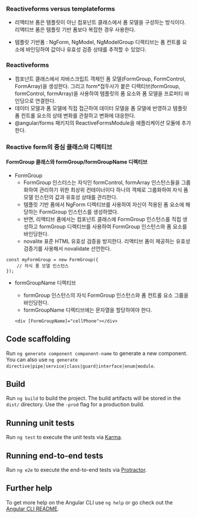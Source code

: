 ### Reactiveforms versus templateforms

- 리액티브 폼은 템플릿이 아닌 컴포넌트 클래스에서 폼 모델을 구성하는 방식이다. 리액티브 폼은 템플릿 기반 폼보다 복잡한 경우 사용한다. 

- 템플릿 기반폼 : NgForm, NgModel, NgModelGroup 디렉티브는 폼 컨트롤 요소에 바인딩하여 값이나 유효성 검증 상태를 추적할 수 있었다. 

### Reactiveforms
- 컴포넌트 클래스에서 자바스크립트 객체인 폼 모델(FormGroup, FormControl, FormArray)을 생성한다. 그리고 form*접두사가 붙은 디렉티브(formGroup, formControl, formArray)을 사용하여 템플릿의 폼 요소와 폼 모델을 프로퍼티 바인딩으로 연결한다. 
- 데이터 모델과 폼 모델에 직접 접근하여 데이터 모델을 폼 모델에 반영하고 템플릿 폼 컨트롤 요소의 상태 변화를 관찰하고 변화에 대응한다. 
- @angular/forms 패키지의 ReactiveFormsModule을 애플리케이션 모듈에 추가한다.

### Reactive form의 중심 클래스와 디렉티브

#### FormGroup 클래스와 formGroup/formGroupName 디렉티브
+ FormGroup
  + FormGroup 인스터스는 자식인 formControl, formArray 인스턴스들을 그룹화하여 관리하기 위한 최상위 컨테이너이다 하나의 객체로 그룹화하여 자식 폼 모델 인스턴의 값과 유효성 상태를 관리한다.  
  + 템플릿 기반 폼에서 NgForm 디렉티브를 사용하여 자신이 적용된 폼 요소에 해당하는 FormGroup 인스턴스를 생성하였다.
  + 반면, 리액티브 폼에서는 컴포넌트 클래스에 FormGroup 인스턴스를 직접 생성하고 formGroup 디렉티브를 사용하여 FormGroup 인스턴스와 폼 요소를 바인딩한다. 
  + novalite 표준 HTML 유효성 검증을 방지한다. 리액티브 폼이 제공하는 유효성 검증기를 사용해서 novalidate 선언한다.

```
const myFormGroup = new FormGroup({
    // 자식 폼 모델 인스턴스
});
```
+ formGroupName 디렉티브
  + formGroup 인스턴스의 자식 FormGroup 인스턴스와 폼 컨트롤 요소 그룹을 바인딩한다.
  + formGroupName 디렉티브에는 문자열을 할당하여야 한다.

  ```
  <div [FormGroupName]="cellPhone"></div>
  ```

## Code scaffolding

Run `ng generate component component-name` to generate a new component. You can also use `ng generate directive|pipe|service|class|guard|interface|enum|module`.

## Build

Run `ng build` to build the project. The build artifacts will be stored in the `dist/` directory. Use the `-prod` flag for a production build.

## Running unit tests

Run `ng test` to execute the unit tests via [Karma](https://karma-runner.github.io).

## Running end-to-end tests

Run `ng e2e` to execute the end-to-end tests via [Protractor](http://www.protractortest.org/).

## Further help

To get more help on the Angular CLI use `ng help` or go check out the [Angular CLI README](https://github.com/angular/angular-cli/blob/master/README.md).

